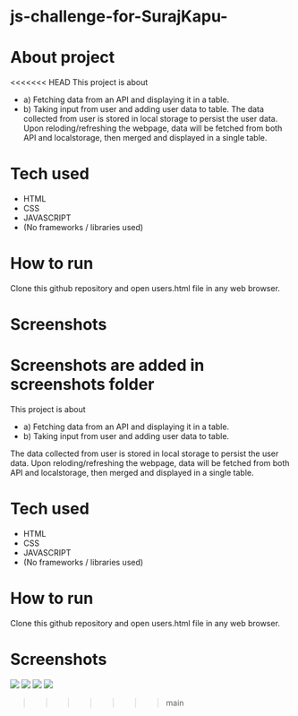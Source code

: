 # js-challenge-for-SurajKapu-

# About project
<<<<<<< HEAD
This project is about

- a) Fetching data from an API and displaying it in a table.
- b) Taking input from user and adding user data to table.
The data collected from user is stored in local storage to persist the user data. Upon reloding/refreshing the webpage, data will be fetched from both API and localstorage, then merged and displayed in a single table.

# Tech used
- HTML
- CSS
- JAVASCRIPT
- (No frameworks / libraries used)

# How to run
Clone this github repository and open users.html file in any web browser.

# Screenshots
Screenshots are added in screenshots folder
=======
This project is about 
 - a) Fetching data from an API and displaying it in a table.
 - b) Taking input from user and adding user data to table.

The data collected from user is stored in local storage to persist the user data. Upon reloding/refreshing the webpage, data will be fetched from both API and localstorage, then merged and displayed in a single table.

# Tech used 
- HTML
- CSS
- JAVASCRIPT 
- (No frameworks / libraries used)

# How to run 
Clone this github repository and open users.html file in any web browser.

# Screenshots 
![](https://drive.google.com/file/d/1Y17QvDk6zleWEe3T7SkMq_a7cGVuMY7g/view?usp=sharing)
![](https://drive.google.com/file/d/12JkMmwC7yXBq6g6ZUxYbS0MDBsq7W44z/view?usp=sharing)
![](https://drive.google.com/file/d/1L75b5hn7KhItwZQ0XFp_QBEFNkW_U4rG/view?usp=sharing)
![](https://drive.google.com/file/d/1X90nPWKcYQPJfQYajUFR619GMdygDZ7z/view?usp=sharing)
>>>>>>> main
